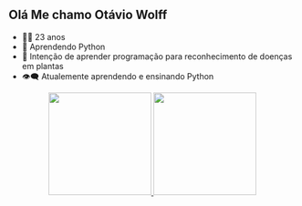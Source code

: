 ## Olá Me chamo Otávio Wolff
- 🐱‍👤 23 anos
- 🐍 Aprendendo Python
- 🤖 Intenção de aprender programação para reconhecimento de doenças em plantas
- 👁‍🗨 Atualemente aprendendo e ensinando Python
<div align="center">
  <a href="https://github.com/Taviowolff">
  <img height="180em" src="https://github-readme-stats.vercel.app/api?username=taviowolff&show_icons=true&theme=dark&include_all_commits=true&count_private=true"/>
  <img height="180em" src="https://github-readme-stats.vercel.app/api/top-langs/?username=taviowolff&layout=compact&langs_count=7&theme=dark"/>
</div>    


##
